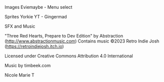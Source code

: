 Images
Eviemaybe - Menu select

Sprites
Yorkie YT - Gingermad


SFX and Music

"Three Red Hearts, Prepare to Dev Edition" by Abstraction (http://www.abstractionmusic.com)
Contains music ©2023 Retro Indie Josh (https://retroindiejosh.itch.io) 

Licensed under Creative Commons Attribution 4.0 International

Music by timbeek.com

Nicole Marie T